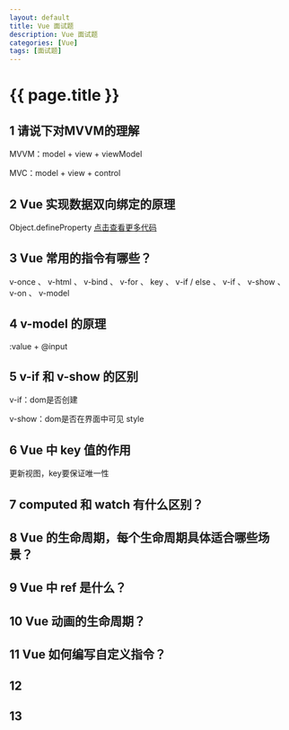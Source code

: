 ```yaml
---
layout: default
title: Vue 面试题
description: Vue 面试题
categories: [Vue]
tags: [面试题]
---
```

# {{ page.title }}

## 1 请说下对MVVM的理解

MVVM：model + view + viewModel

MVC：model + view + control

## 2 Vue 实现数据双向绑定的原理

Object.defineProperty [点击查看更多代码]()

## 3 Vue 常用的指令有哪些？

v-once 、 v-html 、 v-bind 、 v-for 、 key 、 v-if / else 、 v-if 、 v-show 、 v-on 、 v-model 

## 4 v-model 的原理

:value + @input

## 5 v-if 和 v-show 的区别

v-if：dom是否创建

v-show：dom是否在界面中可见 style

## 6 Vue 中 key 值的作用

更新视图，key要保证唯一性

## 7 computed 和 watch 有什么区别？

## 8 Vue 的生命周期，每个生命周期具体适合哪些场景？

## 9 Vue 中 ref 是什么？

## 10 Vue 动画的生命周期？

## 11 Vue 如何编写自定义指令？

## 12 

## 13 